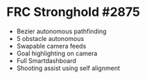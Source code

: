 # FRC Stronghold #2875

+ Bezier autonomous pathfinding
+ 5 obstacle autonomous
+ Swapable camera feeds
+ Goal highlighting on camera
+ Full Smartdashboard
+ Shooting assist using self alignment
